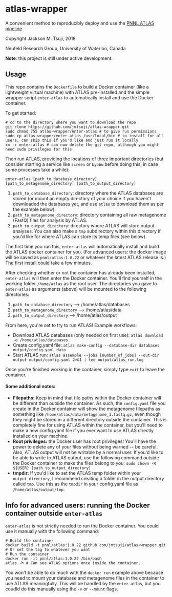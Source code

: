 # atlas-wrapper
A convenient method to reproducibly deploy and use the [PNNL ATLAS pipeline](https://github.com/pnnl/atlas).

Copyright Jackson M. Tsuji, 2018

Neufeld Research Group, University of Waterloo, Canada

**Note**: this project is still under active development.

## Usage
This repo contains the `Dockerfile` to build a Docker container (like a lightweight virtual machine) with ATLAS pre-installed and the simple wrapper script `enter-atlas` to automatically install and use the Docker container.

To get started:
```
# cd to the directory where you want to download the repo
git clone https://github.com/jmtsuji/atlas-wrapper.git
sudo chmod 755 atlas-wrapper/enter-atlas # to give run permissions
sudo cp atlas-wrapper/enter-atlas /usr/local/bin # to install for all users; can skip this if you'd like and just run it locally
rm -r enter-atlas # can now delete the git repo, although you might need sudo privileges for this
```
Then run ATLAS, providing the locations of three important directories (but consider starting a service like `screen` or `byobu` before doing this, in case some processes take a while):
```
enter-atlas [path_to_database_directory] [path_to_metagenome_directory] [path_to_output_directory]
```
1. `path_to_database_directory`: directory where the ATLAS databases are stored (or mount an empty directory of your choice if you haven't downloaded the databases yet, and use `atlas` to download them as per the example below).
2. `path_to_metagenome_directory`: directory containing all raw metagenome (FastQ) files for analysis by ATLAS.
3. `path_to_output_directory`: directory where ATLAS will store output analyses. You can also make a `tmp` subdirectory within this directory if you'd like for where ATLAS can store its temp files (see below).

The first time you run this, `enter-atlas` will automatically install and build the ATLAS docker container for you. (For advanced users: the docker image will be saved as `pnnl/atlas:1.0.22` or whatever the latest ATLAS release is.) The first install could take a few minutes.

After checking whether or not the container has already been installed, `enter-atlas` will then enter the Docker container. You'll find yourself in the working folder `/home/atlas` as the root user. The directories you gave to `enter-atlas` as arguments (above) will be mounted to the following directories:

1. `path_to_database_directory` --> /home/atlas/databases
2. `path_to_metagenome_directory` --> /home/atlas/data
3. `path_to_output_directory` --> /home/atlas/output

From here, you're set to try to run ATLAS! Example workflows:
* Download ATLAS databases (only needed on first use): `atlas download -o /home/atlas/databases`
* Create config.yaml file: `atlas make-config --database-dir databases output/config.yaml data`
* Start ATLAS run: `atlas assemble --jobs [number_of_jobs] --out-dir output output/config.yaml 2>&1 | tee output/atlas_run.log`

Once you're finished working in the container, simply type `exit` to leave the container.

#### Some additional notes:
* **Filepaths:** Keep in mind that file paths within the Docker container will be different than outside the container. As such, the `config.yaml` file you create in the Docker container will show the metagenome filepaths as something like `/home/atlas/data/metagenome_1.fastq.gz`, even though they might be stored in a different directory outside the container. This is completely fine for using ATLAS within the container, but you'll need to make a new config.yaml file if you ever want to use ATLAS directly installed on your machine.
* **Root privileges:** the Docker user has root privileges! You'll have the power to delete any of your files without being warned -- be careful. Also, ATLAS output will not be writable by a normal user. If you'd like to be able to write to ATLAS output, use the following command outside the Docker container to make the files belong to you: `sudo chown -R ${USER} [path_to_output_directory]`
* **tmpdir:** If you'd like to set the ATLAS temp folder within your `output_directory`, I recommend creating a folder in the output directory called `tmp`. Use this as the `tmpdir` in your config.yaml file as `/home/atlas/output/tmp`.

## Info for advanced users: running the Docker container outside `enter-atlas`
`enter-atlas` is not strictly needed to run the Docker container. You could use it manually with the following command:

```
# Build the container
docker build -t pnnl/atlas:1.0.22 github.com/jmtsuji/atlas-wrapper.git # Or set the tag to whatever you want
# Run the container
docker run -it pnnl/atlas:1.0.22 /bin/bash
atlas -h # Can see ATLAS options once inside the container.
```
You won't be able to do much with the `docker run` example above because you need to mount your database and metagenome files in the container to use ATLAS meaningfully. This will be handled by the `enter-atlas`, but you coudld do this manually using the `-v` or `--mount` flags.

